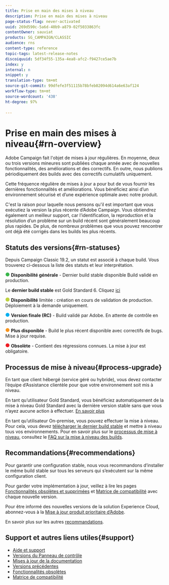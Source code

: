 ```yaml
---
title: Prise en main des mises à niveau
description: Prise en main des mises à niveau
page-status-flag: never-activated
uuid: 269d590c-5a6d-40b9-a879-02f5033863fc
contentOwner: sauviat
products: SG_CAMPAIGN/CLASSIC
audience: rns
content-type: reference
topic-tags: latest-release-notes
discoiquuid: 5df34f55-135a-4ea8-afc2-f9427ce5ae7b
index: y
internal: n
snippet: y
translation-type: tm+mt
source-git-commit: 99dfefe3f51115b78bfeb02094d614a6e63af124
workflow-type: tm+mt
source-wordcount: '438'
ht-degree: 97%

---
```



# Prise en main des mises à niveau{#rn-overview}

Adobe Campaign fait l&#39;objet de mises à jour régulières. En moyenne, deux ou trois versions mineures sont publiées chaque année avec de nouvelles fonctionnalités, des améliorations et des correctifs. En outre, nous publions périodiquement des builds avec des correctifs cumulatifs uniquement.

Cette fréquence régulière de mises à jour a pour but de vous fournir les dernières fonctionnalités et améliorations. Vous bénéficiez ainsi d’un environnement sécurisé et d’une expérience optimale avec notre produit.

C&#39;est la raison pour laquelle nous pensons qu&#39;il est important que vous exécutiez la version la plus récente d’Adobe Campaign. Vous obtiendrez également un meilleur support, car l’identification, la reproduction et la résolution d’un problème sur un build récent sont généralement beaucoup plus rapides. De plus, de nombreux problèmes que vous pouvez rencontrer ont déjà été corrigés dans les builds les plus récents.

## Statuts des versions{#rn-statuses}

Depuis Campaign Classic 19.2, un statut est associé à chaque build. Vous trouverez ci-dessous la liste des statuts et leur interprétation.

![](assets/do-not-localize/green3.png) **Disponibilité générale** - Dernier build stable disponible Build validé en production.

Le **dernier build stable** est Gold Standard 6. Cliquez [ici](../../rn/using/gold-standard.md)

![](assets/do-not-localize/limited.png) **Disponibilité** limitée : création en cours de validation de production. Déploiement à la demande uniquement.

![](assets/do-not-localize/blue3.png) **Version finale (RC)** - Build validé par Adobe. En attente de contrôle en production.

![](assets/do-not-localize/orange3.png) **Plus disponible** - Build le plus récent disponible avec correctifs de bugs. Mise à jour requise.

![](assets/do-not-localize/red3.png) **Obsolète** - Contient des régressions connues. La mise à jour est obligatoire.

## Processus de mise à niveau{#process-upgrade}

En tant que client hébergé (service géré ou hybride), vous devez contacter l’équipe d’Assistance clientèle pour que votre environnement soit mis à niveau.

En tant qu’utilisateur Gold Standard, vous bénéficiez automatiquement de la mise à niveau Gold Standard avec la dernière version stable sans que vous n’ayez aucune action à effectuer. [En savoir plus](https://helpx.adobe.com/fr/campaign/kb/gold-standard.html)

En tant qu’utilisateur On-premise, vous pouvez effectuer la mise à niveau. Pour cela, vous devez [télécharger le dernier build stable](https://experience.adobe.com/#/downloads/content/software-distribution/en/campaign.html) et mettre à niveau tous vos environnements. Pour en savoir plus sur le [processus de mise à niveau](https://helpx.adobe.com/fr/campaign/kb/acc-build-upgrade.html), consultez le [FAQ sur la mise à niveau des builds](https://helpx.adobe.com/fr/campaign/kb/build-upgrade-faq.html).

## Recommandations{#recommendations}

Pour garantir une configuration stable, nous vous recommandons d’installer le même build stable sur tous les serveurs qui s’exécutent sur la même configuration client.

Pour garder votre implémentation à jour, veillez à lire les pages [Fonctionnalités obsolètes et supprimées](../../rn/using/deprecated-features.md) et [Matrice de compatibilité](../../rn/using/compatibility-matrix.md) avec chaque nouvelle version.

Pour être informé des nouvelles versions de la solution Experience Cloud, abonnez-vous à la [Mise à jour produit prioritaire d’Adobe](https://www.adobe.com/fr/subscription/priority-product-update.html).

En savoir plus sur les autres [recommandations](https://helpx.adobe.com/fr/campaign/kb/acc-build-upgrade.html#Recommendations).

## Support et autres liens utiles{#support}

* [Aide et support](https://helpx.adobe.com/fr/campaign/kb/ac-support.html#acc-support)
* [Versions du Panneau de contrôle](https://docs.adobe.com/content/help/fr-FR/control-panel/using/release-notes.html)
* [Mises à jour de la documentation](../../rn/using/documentation-updates.md)
* [Versions précédentes](../../rn/using/release--20-1.md)
* [Fonctionnalités obsolètes](../../rn/using/deprecated-features.md)
* [Matrice de compatibilité](../../rn/using/compatibility-matrix.md)

